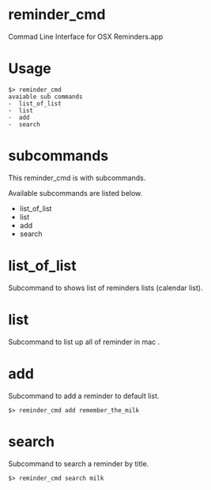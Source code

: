# reminder_cmd

Commad Line Interface for OSX Reminders.app


# Usage
```
$> reminder_cmd 
avaiable sub commands 
-  list_of_list
-  list
-  add
-  search
```

# subcommands

This reminder_cmd is with subcommands.

Available subcommands are listed below.

-  list_of_list
-  list
-  add
-  search

# list_of_list

Subcommand to shows list of reminders lists (calendar list).

# list 

Subcommand to list up  all of reminder  in mac .

# add 

Subcommand to add a reminder to default list.

```
$> reminder_cmd add remember_the_milk
```

# search 

Subcommand to search a reminder by title. 

```
$> reminder_cmd search milk
```




